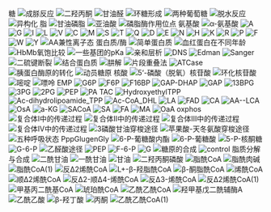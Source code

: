 糖
![成脎反应](https://cdn.jsdelivr.net/gh/sakurakouji-luna/pic@main/bio/BioChemistry/Carbohydrate/成脎反应.png)
![二羟丙酮](https://cdn.jsdelivr.net/gh/sakurakouji-luna/pic@main/bio/BioChemistry/Carbohydrate/二羟丙酮.png)
![甘油醛](https://cdn.jsdelivr.net/gh/sakurakouji-luna/pic@main/bio/BioChemistry/Carbohydrate/甘油醛.png)
![环糖形成](https://cdn.jsdelivr.net/gh/sakurakouji-luna/pic@main/bio/BioChemistry/Carbohydrate/环糖形成.jpeg)
![两种葡萄糖](https://cdn.jsdelivr.net/gh/sakurakouji-luna/pic@main/bio/BioChemistry/Carbohydrate/两种葡萄糖.png)
![脱水反应](https://cdn.jsdelivr.net/gh/sakurakouji-luna/pic@main/bio/BioChemistry/Carbohydrate/脱水反应.png)
![异构化](https://cdn.jsdelivr.net/gh/sakurakouji-luna/pic@main/bio/BioChemistry/Carbohydrate/异构化.png)
脂
![甘油磷脂](https://cdn.jsdelivr.net/gh/sakurakouji-luna/pic@main/bio/BioChemistry/lipid/甘油磷脂.png)
![亚油酸](https://cdn.jsdelivr.net/gh/sakurakouji-luna/pic@main/bio/BioChemistry/lipid/亚油酸.png)
![磷脂酶作用位点](https://cdn.jsdelivr.net/gh/sakurakouji-luna/pic@main/bio/BioChemistry/lipid/磷脂酶作用位点.png)
氨基酸
![α-氨基酸](https://cdn.jsdelivr.net/gh/sakurakouji-luna/pic@main/bio/BioChemistry/AminoAcid/α-氨基酸.png)
![A](https://cdn.jsdelivr.net/gh/sakurakouji-luna/pic@main/bio/BioChemistry/AminoAcid/A.png)
![G](https://cdn.jsdelivr.net/gh/sakurakouji-luna/pic@main/bio/BioChemistry/AminoAcid/G.png)
![I](https://cdn.jsdelivr.net/gh/sakurakouji-luna/pic@main/bio/BioChemistry/AminoAcid/I.png)
![L](https://cdn.jsdelivr.net/gh/sakurakouji-luna/pic@main/bio/BioChemistry/AminoAcid/L.png)
![V](https://cdn.jsdelivr.net/gh/sakurakouji-luna/pic@main/bio/BioChemistry/AminoAcid/V.png)
![C](https://cdn.jsdelivr.net/gh/sakurakouji-luna/pic@main/bio/BioChemistry/AminoAcid/C.png)
![M](https://cdn.jsdelivr.net/gh/sakurakouji-luna/pic@main/bio/BioChemistry/AminoAcid/M.png)
![S](https://cdn.jsdelivr.net/gh/sakurakouji-luna/pic@main/bio/BioChemistry/AminoAcid/S.png)
![T](https://cdn.jsdelivr.net/gh/sakurakouji-luna/pic@main/bio/BioChemistry/AminoAcid/T.png)
![Q](https://cdn.jsdelivr.net/gh/sakurakouji-luna/pic@main/bio/BioChemistry/AminoAcid/Q.png)
![D](https://cdn.jsdelivr.net/gh/sakurakouji-luna/pic@main/bio/BioChemistry/AminoAcid/D.png)
![E](https://cdn.jsdelivr.net/gh/sakurakouji-luna/pic@main/bio/BioChemistry/AminoAcid/E.png)
![N](https://cdn.jsdelivr.net/gh/sakurakouji-luna/pic@main/bio/BioChemistry/AminoAcid/N.png)
![H](https://cdn.jsdelivr.net/gh/sakurakouji-luna/pic@main/bio/BioChemistry/AminoAcid/H.png)
![K](https://cdn.jsdelivr.net/gh/sakurakouji-luna/pic@main/bio/BioChemistry/AminoAcid/K.png)
![R](https://cdn.jsdelivr.net/gh/sakurakouji-luna/pic@main/bio/BioChemistry/AminoAcid/R.png)
![P](https://cdn.jsdelivr.net/gh/sakurakouji-luna/pic@main/bio/BioChemistry/AminoAcid/P.png)
![F](https://cdn.jsdelivr.net/gh/sakurakouji-luna/pic@main/bio/BioChemistry/AminoAcid/F.png)
![W](https://cdn.jsdelivr.net/gh/sakurakouji-luna/pic@main/bio/BioChemistry/AminoAcid/W.png)
![Y](https://cdn.jsdelivr.net/gh/sakurakouji-luna/pic@main/bio/BioChemistry/AminoAcid/Y.png)
![AA兼性离子态](https://cdn.jsdelivr.net/gh/sakurakouji-luna/pic@main/bio/BioChemistry/AminoAcid/AA兼性离子态.png)
蛋白质/酶
![简单蛋白质](https://cdn.jsdelivr.net/gh/sakurakouji-luna/pic@main/bio/BioChemistry/Protein/简单蛋白质.png)
![血红蛋白在不同年龄](https://cdn.jsdelivr.net/gh/sakurakouji-luna/pic@main/bio/BioChemistry/Protein/血红蛋白在不同年龄.png)
![HbMb氧饱比较](https://cdn.jsdelivr.net/gh/sakurakouji-luna/pic@main/bio/BioChemistry/Protein/HbMb氧饱比较.png)
![一些基团的pKa](https://cdn.jsdelivr.net/gh/sakurakouji-luna/pic@main/bio/BioChemistry/Protein/一些基团的pKa.png)
![亲和层析](https://cdn.jsdelivr.net/gh/sakurakouji-luna/pic@main/bio/BioChemistry/Protein/亲和层析.png)
![DNS](https://cdn.jsdelivr.net/gh/sakurakouji-luna/pic@main/bio/BioChemistry/Protein/DNS.png)
![Edman](https://cdn.jsdelivr.net/gh/sakurakouji-luna/pic@main/bio/BioChemistry/Protein/Edman.png)
![Sanger](https://cdn.jsdelivr.net/gh/sakurakouji-luna/pic@main/bio/BioChemistry/Protein/Sanger.png)
![二硫键断裂](https://cdn.jsdelivr.net/gh/sakurakouji-luna/pic@main/bio/BioChemistry/Protein/二硫键断裂.png)
![结合蛋白质](https://cdn.jsdelivr.net/gh/sakurakouji-luna/pic@main/bio/BioChemistry/Protein/结合蛋白质.png)
![肼解](https://cdn.jsdelivr.net/gh/sakurakouji-luna/pic@main/bio/BioChemistry/Protein/肼解.png)
![片段重叠法](https://cdn.jsdelivr.net/gh/sakurakouji-luna/pic@main/bio/BioChemistry/Protein/片段重叠法.png)
![ATCase](https://cdn.jsdelivr.net/gh/sakurakouji-luna/pic@main/bio/BioChemistry/Protein/ATCase.png)
![胰蛋白酶原的转化](https://cdn.jsdelivr.net/gh/sakurakouji-luna/pic@main/bio/BioChemistry/Protein/胰蛋白酶原的转化.png)
![动员糖原](https://cdn.jsdelivr.net/gh/sakurakouji-luna/pic@main/bio/BioChemistry/Protein/动员糖原.png)
核酸
![5‘-磷酸（脱氧）核苷酸](https://cdn.jsdelivr.net/gh/sakurakouji-luna/pic@main/bio/BioChemistry/NucleicAcid/5‘-磷酸（脱氧）核苷酸.png)
![环化核苷酸](https://cdn.jsdelivr.net/gh/sakurakouji-luna/pic@main/bio/BioChemistry/NucleicAcid/环化核苷酸.png)
![嘧啶](https://cdn.jsdelivr.net/gh/sakurakouji-luna/pic@main/bio/BioChemistry/NucleicAcid/嘧啶.png)
![嘌呤](https://cdn.jsdelivr.net/gh/sakurakouji-luna/pic@main/bio/BioChemistry/NucleicAcid/嘌呤.png)
EMP
![G6P](https://cdn.jsdelivr.net/gh/sakurakouji-luna/pic@main/bio/BioChemistry/emp/G6P.png)
![F6P](https://cdn.jsdelivr.net/gh/sakurakouji-luna/pic@main/bio/BioChemistry/emp/F6P.png)
![F16BP](https://cdn.jsdelivr.net/gh/sakurakouji-luna/pic@main/bio/BioChemistry/emp/F16BP.png)
![GAP-DHAP](https://cdn.jsdelivr.net/gh/sakurakouji-luna/pic@main/bio/BioChemistry/emp/GAP-DHAP.png)
![GAP](https://cdn.jsdelivr.net/gh/sakurakouji-luna/pic@main/bio/BioChemistry/emp/GAP.png)
![13BPG](https://cdn.jsdelivr.net/gh/sakurakouji-luna/pic@main/bio/BioChemistry/emp/13BPG.png)
![3PG](https://cdn.jsdelivr.net/gh/sakurakouji-luna/pic@main/bio/BioChemistry/emp/3PG.png)
![2PG](https://cdn.jsdelivr.net/gh/sakurakouji-luna/pic@main/bio/BioChemistry/emp/2PG.png)
![PEP](https://cdn.jsdelivr.net/gh/sakurakouji-luna/pic@main/bio/BioChemistry/emp/PEP.png)
![PA](https://cdn.jsdelivr.net/gh/sakurakouji-luna/pic@main/bio/BioChemistry/emp/PA.png)
TAC
![HydroxyethylTPP](https://cdn.jsdelivr.net/gh/sakurakouji-luna/pic@main/bio/BioChemistry/tac/HydroxyethylTPP.png)
![Ac-dihydrolipoamide_TPP](https://cdn.jsdelivr.net/gh/sakurakouji-luna/pic@main/bio/BioChemistry/tac/Ac-dihydrolipoamide_TPP.png)
![Ac-CoA_DHL](https://cdn.jsdelivr.net/gh/sakurakouji-luna/pic@main/bio/BioChemistry/tac/Ac-CoA_DHL.png)
![LA](https://cdn.jsdelivr.net/gh/sakurakouji-luna/pic@main/bio/BioChemistry/tac/LA.png)
![FAD](https://cdn.jsdelivr.net/gh/sakurakouji-luna/pic@main/bio/BioChemistry/tac/FAD.png)
![CA](https://cdn.jsdelivr.net/gh/sakurakouji-luna/pic@main/bio/BioChemistry/tac/CA.png)
![AA--LCA](https://cdn.jsdelivr.net/gh/sakurakouji-luna/pic@main/bio/BioChemistry/tac/AA--LCA.png)
![OsA](https://cdn.jsdelivr.net/gh/sakurakouji-luna/pic@main/bio/BioChemistry/tac/OsA.png)
![a-KG](https://cdn.jsdelivr.net/gh/sakurakouji-luna/pic@main/bio/BioChemistry/tac/a-KG.png)
![SACoA](https://cdn.jsdelivr.net/gh/sakurakouji-luna/pic@main/bio/BioChemistry/tac/SACoA.png)
![SA](https://cdn.jsdelivr.net/gh/sakurakouji-luna/pic@main/bio/BioChemistry/tac/SA.png)
![FA](https://cdn.jsdelivr.net/gh/sakurakouji-luna/pic@main/bio/BioChemistry/tac/FA.png)
![MA](https://cdn.jsdelivr.net/gh/sakurakouji-luna/pic@main/bio/BioChemistry/tac/MA.png)
![OaA](https://cdn.jsdelivr.net/gh/sakurakouji-luna/pic@main/bio/BioChemistry/tac/OaA.png)
oxphos
![复合体I中的传递过程](https://cdn.jsdelivr.net/gh/sakurakouji-luna/pic@main/bio/BioChemistry/oxphos/复合体I中的传递过程.png)
![复合体II中的传递过程](https://cdn.jsdelivr.net/gh/sakurakouji-luna/pic@main/bio/BioChemistry/oxphos/复合体II中的传递过程.png)
![复合体III中的传递过程](https://cdn.jsdelivr.net/gh/sakurakouji-luna/pic@main/bio/BioChemistry/oxphos/复合体III中的传递过程.png)
![复合体IV中的传递过程](https://cdn.jsdelivr.net/gh/sakurakouji-luna/pic@main/bio/BioChemistry/oxphos/复合体IV中的传递过程.png)
![3磷酸甘油穿梭途径](https://cdn.jsdelivr.net/gh/sakurakouji-luna/pic@main/bio/BioChemistry/oxphos/3磷酸甘油穿梭途径.png)
![苹果酸-天冬氨酸穿梭途径](https://cdn.jsdelivr.net/gh/sakurakouji-luna/pic@main/bio/BioChemistry/oxphos/苹果酸-天冬氨酸穿梭途径.png)
![五种呼吸状态](https://cdn.jsdelivr.net/gh/sakurakouji-luna/pic@main/bio/BioChemistry/oxphos/五种呼吸状态.png)
PppGlugenGly
![6-P-葡糖酸内酯](https://cdn.jsdelivr.net/gh/sakurakouji-luna/pic@main/bio/BioChemistry/PppGlugenGly/6-P-葡糖酸内酯.svg)
![6-P-葡糖酸](https://cdn.jsdelivr.net/gh/sakurakouji-luna/pic@main/bio/BioChemistry/PppGlugenGly/6-P-葡糖酸.svg)
![5-P-核酮糖](https://cdn.jsdelivr.net/gh/sakurakouji-luna/pic@main/bio/BioChemistry/PppGlugenGly/5-P-核酮糖.svg)
![G-6-P](https://cdn.jsdelivr.net/gh/sakurakouji-luna/pic@main/bio/BioChemistry/PppGlugenGly/G-6-P.svg)
![乙醛酸途径](https://cdn.jsdelivr.net/gh/sakurakouji-luna/pic@main/bio/BioChemistry/PppGlugenGly/乙醛酸途径.svg)
![PEP](https://cdn.jsdelivr.net/gh/sakurakouji-luna/pic@main/bio/BioChemistry/PppGlugenGly/PEP.svg)
![F-6-P](https://cdn.jsdelivr.net/gh/sakurakouji-luna/pic@main/bio/BioChemistry/PppGlugenGly/F-6-P.svg)
![G](https://cdn.jsdelivr.net/gh/sakurakouji-luna/pic@main/bio/BioChemistry/PppGlugenGly/G.svg)
![糖原的合成](https://cdn.jsdelivr.net/gh/sakurakouji-luna/pic@main/bio/BioChemistry/PppGlugenGly/糖原的合成.png)
![control](https://cdn.jsdelivr.net/gh/sakurakouji-luna/pic@main/bio/BioChemistry/PppGlugenGly/control.svg)
脂质分解与合成
![二酰甘油](https://cdn.jsdelivr.net/gh/sakurakouji-luna/pic@main/bio/BioChemistry/LipidBreakdownSynthesis/二酰甘油.svg)
![一酰甘油](https://cdn.jsdelivr.net/gh/sakurakouji-luna/pic@main/bio/BioChemistry/LipidBreakdownSynthesis/一酰甘油.svg)
![甘油](https://cdn.jsdelivr.net/gh/sakurakouji-luna/pic@main/bio/BioChemistry/LipidBreakdownSynthesis/甘油.svg)
![二羟丙酮磷酸](https://cdn.jsdelivr.net/gh/sakurakouji-luna/pic@main/bio/BioChemistry/LipidBreakdownSynthesis/二羟丙酮磷酸.svg)
![脂酰CoA](https://cdn.jsdelivr.net/gh/sakurakouji-luna/pic@main/bio/BioChemistry/LipidBreakdownSynthesis/脂酰CoA.svg)
![脂酰肉碱](https://cdn.jsdelivr.net/gh/sakurakouji-luna/pic@main/bio/BioChemistry/LipidBreakdownSynthesis/脂酰肉碱.svg)
![脂酰CoA(1)](https://cdn.jsdelivr.net/gh/sakurakouji-luna/pic@main/bio/BioChemistry/LipidBreakdownSynthesis/脂酰CoA(1).svg)
![反Δ2烯酰CoA](https://cdn.jsdelivr.net/gh/sakurakouji-luna/pic@main/bio/BioChemistry/LipidBreakdownSynthesis/反Δ2烯酰CoA.svg)
![L+-β-羟脂酰CoA](https://cdn.jsdelivr.net/gh/sakurakouji-luna/pic@main/bio/BioChemistry/LipidBreakdownSynthesis/L+-β-羟脂酰CoA.svg)
![β-酮脂酰CoA](https://cdn.jsdelivr.net/gh/sakurakouji-luna/pic@main/bio/BioChemistry/LipidBreakdownSynthesis/β-酮脂酰CoA.svg)
![烯酰CoA](https://cdn.jsdelivr.net/gh/sakurakouji-luna/pic@main/bio/BioChemistry/LipidBreakdownSynthesis/烯酰CoA.svg)
![顺Δ2烯酰CoA](https://cdn.jsdelivr.net/gh/sakurakouji-luna/pic@main/bio/BioChemistry/LipidBreakdownSynthesis/顺Δ2烯酰CoA.svg)
![反Δ2-顺Δ4-烯酰CoA](https://cdn.jsdelivr.net/gh/sakurakouji-luna/pic@main/bio/BioChemistry/LipidBreakdownSynthesis/反Δ2-顺Δ4-烯酰CoA.svg)
![反Δ3-烯酰CoA](https://cdn.jsdelivr.net/gh/sakurakouji-luna/pic@main/bio/BioChemistry/LipidBreakdownSynthesis/反Δ3-烯酰CoA.svg)
![反Δ2烯酰CoA(1)](https://cdn.jsdelivr.net/gh/sakurakouji-luna/pic@main/bio/BioChemistry/LipidBreakdownSynthesis/反Δ2烯酰CoA(1).svg)
![甲基丙二酰基CoA](https://cdn.jsdelivr.net/gh/sakurakouji-luna/pic@main/bio/BioChemistry/LipidBreakdownSynthesis/甲基丙二酰基CoA.svg)
![琥珀酰CoA](https://cdn.jsdelivr.net/gh/sakurakouji-luna/pic@main/bio/BioChemistry/LipidBreakdownSynthesis/琥珀酰CoA.svg)
![乙酰乙酰CoA](https://cdn.jsdelivr.net/gh/sakurakouji-luna/pic@main/bio/BioChemistry/LipidBreakdownSynthesis/乙酰乙酰CoA.svg)
![羟甲基戊二酰辅酶A](https://cdn.jsdelivr.net/gh/sakurakouji-luna/pic@main/bio/BioChemistry/LipidBreakdownSynthesis/羟甲基戊二酰辅酶A.svg)
![乙酰乙酸](https://cdn.jsdelivr.net/gh/sakurakouji-luna/pic@main/bio/BioChemistry/LipidBreakdownSynthesis/乙酰乙酸.svg)
![β-羟丁酸](https://cdn.jsdelivr.net/gh/sakurakouji-luna/pic@main/bio/BioChemistry/LipidBreakdownSynthesis/β-羟丁酸.svg)
![丙酮](https://cdn.jsdelivr.net/gh/sakurakouji-luna/pic@main/bio/BioChemistry/LipidBreakdownSynthesis/丙酮.svg)
![乙酰乙酰CoA(1)](https://cdn.jsdelivr.net/gh/sakurakouji-luna/pic@main/bio/BioChemistry/LipidBreakdownSynthesis/乙酰乙酰CoA(1).svg)
